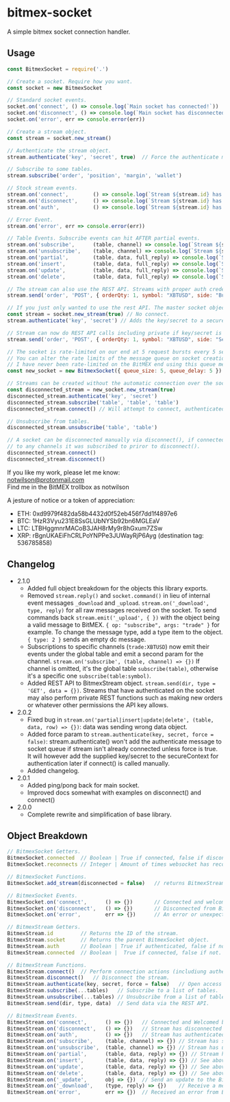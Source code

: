 # bitmex-socket
A simple bitmex socket connection handler.

## Usage
```javascript
const BitmexSocket = require('.')

// Create a socket. Require how you want.
const socket = new BitmexSocket

// Standard socket events.
socket.on('connect', () => console.log(`Main socket has connected!`))
socket.on('disconnect', () => console.log(`Main socket has disconnected!`))
socket.on('error', err => console.error(err))

// Create a stream object.
const stream = socket.new_stream()

// Authenticate the stream object.
stream.authenticate('key', 'secret', true)  // Force the authenticate message into the message queue even though stream hasn't connected yet.

// Subscribe to some tables.
stream.subscribe('order', 'position', 'margin', 'wallet')

// Stock stream events.
stream.on('connect',        () => console.log(`Stream ${stream.id} has connected!`))
stream.on('disconnect',     () => console.log(`Stream ${stream.id} has disconnected!`))
stream.on('auth',           () => console.log(`Stream ${stream.id} has authenticated!`))

// Error Event.
stream.on('error', err => console.error(err))

// Table Events. Subscribe events can hit AFTER partial events.
stream.on('subscribe',      (table, channel) => console.log(`Stream ${stream.id} has subscribed to table ${table}${channel ? `:${channel}` : ''}!`))
stream.on('unsubscribe',    (table, channel) => console.log(`Stream ${stream.id} has unsubscribed from table ${table}${channel ? `:${channel}` : ''}!`))
stream.on('partial',        (table, data, full_reply) => console.log(`Stream ${stream.id} received a PARTIAL for ${table}`))
stream.on('insert',         (table, data, full_reply) => console.log(`Stream ${stream.id} received an INSERT for ${table}`))
stream.on('update',         (table, data, full_reply) => console.log(`Stream ${stream.id} received an UPDATE for ${table}`))
stream.on('delete',         (table, data, full_reply) => console.log(`Stream ${stream.id} received a DELETE for ${table}`))

// The stream can also use the REST API. Streams with proper auth credentials may do private things.
stream.send('order', 'POST', { orderQty: 1, symbol: "XBTUSD", side: "Buy" }).then(result => console.log(result)).catch(err => console.error(err))

// If you just only wanted to use the rest API. The master socket object will be connected to BitMEX doing this however.
const stream = socket.new_stream(true) // No connect.
stream.authenticate('key', 'secret') // Adds the key/secret to a secureContext object.

// Stream can now do REST API calls including private if key/secret is valud. If the stream isn't authenticated, it's limited to only public rest API calls.
stream.send('order', 'POST', { orderQty: 1, symbol: "XBTUSD", side: "Sell" }).then(result => console.log(result)).catch(err => console.error(err))

// The socket is rate-limited on our end at 5 request bursts every 5 seconds. So 5 requests, 5 seconds repeat.
// You can alter the rate limits of the message queue on socket creation. Delay is in seconds.
// I have never been rate-limited on the BitMEX end using this queue method and the default selected times.
const new_socket = new BitmexSocket({ queue_size: 5, queue_delay: 5 })

// Streams can be created without the automatic connection over the socket.
const disconnected_stream = new_socket.new_stream(true)
disconnected_stream.authenticate('key', 'secret')
disconnected_stream.subscribe('table', 'table', 'table')
disconnected_stream.connect() // Will attempt to connect, authenticated and subscribe.

// Unsubscribe from tables.
disconnected_stream.unsubscribe('table', 'table')

// A socket can be disconnected manually via disconnect(), if connected manually after, the socket will attempt to authenticate (if needed) and subscribe
// to any channels it was subscribed to priror to disconnect().
disconnected_stream.connect()
disconnected_stream.disconnect()

```

If you like my work, please let me know:  
notwilson@protonmail.com  
Find me in the BitMEX trollbox as notwilson

A jesture of notice or a token of appreciation: 
- ETH: 0xd9979f482da58b4432d0f52eb456f7dd1f4897e6
- BTC: 1HzR3Vyu231E8SsGLUbNYSb92bn6MGLEaV  
- LTC: LTBHggmnrMACoB3JAH8rMy9r8hGxum7ZSw  
- XRP: rBgnUKAEiFhCRLPoYNPPe3JUWayRjP6Ayg (destination tag: 536785858)

## Changelog
- 2.1.0
    - Added full object breakdown for the objects this library exports.
    - Removed `stream.reply()` and `socket.command()` in lieu of internal event messages `_download` and `_upload`. `stream.on('_download', type, reply)` for all raw messages received on the socket. To send commands back `stream.emit('_upload', { })` with the object being a valid message to BitMEX. `{ op: "subscribe", args: "trade" }` for example. To change the message type, add a type item to the object. `{ type: 2 }` sends an empty dc message.
    - Subscriptions to specific channels (`trade:XBTUSD`) now emit their events under the global table and emit a second param for the channel. `stream.on('subscribe', (table, channel) => {})` If channel is omitted, it's the global table `subscribe(table)`, otherwise it's a specific one `subscribe(table:symbol)`.
    - Added REST API to BitmexStream object. `stream.send(dir, type = 'GET', data = {})`. Streams that have authenticated on the socket may also perform private REST functions such as making new orders or whatever other permissions the API key allows.
- 2.0.2
    - Fixed bug in `stream.on('partial|insert|update|delete', (table, data, row) => {})`: data was sending wrong data object.
    - Added force param to `stream.authenticate(key, secret, force = false)`: stream.authenticate() won't add the authenticate message to socket queue if stream isn't already connected unless force is true. It will however add the supplied key/secret to the secureContext for authentication later if connect() is called manually.
    - Added changelog.
- 2.0.1
    - Added ping/pong back for main socket.
    - Improved docs somewhat with examples on disconnect() and connect()
- 2.0.0
    - Complete rewrite and simplification of base library.

## Object Breakdown
```javascript
// BitmexSocket Getters.
BitmexSocket.connected  // Boolean | True if connected, false if disconnected.
BitmexSocket.reconnects // Integer | Amount of times websocket has reconnected to BitMEX during it's life.

// BitmexSocket Functions.
BitmexSocket.add_stream(disconnected = false)   // returns BitmexStream object. If disconnected is true, the stream won't attempt to connect itself.

// BitmexSocket Events.
BitmexSocket.on('connect',      () => {})       // Connected and welcomed by BitMEX.
BitmexSocket.on('disconnect',   () => {})       // Disconnected from BitMEX entirely.
BitmexSocket.on('error',        err => {})      // An error or unexpected-response has been received.

// BitmexStream Getters.
BitmexStream.id         // Returns the ID of the stream.
BitmexStream.socket     // Returns the parent BitmexSocket object.
BitmexStream.auth       // Boolean | True if authenticated, false if not.
BitmexStream.connected  // Boolean |  True if connected, false if not.

// BitmexStream Functions.
BitmexStream.connect()  // Perform connection actions (includiung authenticate and subscribe if wanted)
BitmexStream.disconnect()   // Disconnect the stream.
BitmexStream.authenticate(key, secret, force = false)   // Open access to private tables for a specific account.
BitmexStream.subscribe(...tables)   // Subscribe to a list of tables.
BitmexStream.unsubscribe(...tables) // Unsubscribe from a list of tables.
BitmexStream.send(dir, type, data)  // Send data via the REST API.

// BitmexStream Events.
BitmexStream.on('connect',      () => {})   // Connected and Welcomed by Bitmex.
BitmexStream.on('disconnect',   () => {})   // Stream has disconnected from Bitmex.
BitmexStream.on('auth',         () => {})   // Stream has authenticated.
BitmexStream.on('subscribe',    (table, channel) => {}) // Stream has subscribed to a table or table:channel
BitmexStream.on('unsubscribe',  (table, channel) => {}) // Stream has unsubscribed from a table or table:channel
BitmexStream.on('partial',      (table, data, reply) => {}) // Stream has received a partial for table, with data. The rest of the message is in reply.
BitmexStream.on('insert',       (table, data, reply) => {}) // See above
BitmexStream.on('update',       (table, data, reply) => {}) // See above above
BitmexStream.on('delete',       (table, data, reply) => {}) // See above above above.
BitmexStream.on('_update',      obj => {})  // Send an update to the BitmexSocket to process and forward to Bitmex. Add type:2 etc to change the Bitmex socket message type.
BitmexStream.on('_download',    (type, reply) => {})    // Receive a message from Bitmex via BitmexSocket.
BitmexStream.on('error',        err => {})  // Received an error from BitMEX.
```